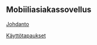 Mobiiliasiakassovellus
----------------------
[Johdanto](/1_johdanto.md)


[Käyttötapaukset](/2_kayttotapaukset.md)

